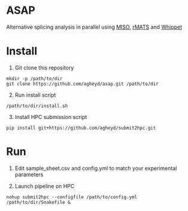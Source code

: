 ASAP
====

Alternative splicing analysis in parallel using [MISO](https://miso.readthedocs.io/en/fastmiso/), [rMATS](http://rnaseq-mats.sourceforge.net/) and [Whippet](https://github.com/timbitz/Whippet.jl)

Install
====

1. Git clone this repository
```
mkdir -p /path/to/dir
git clone https://github.com/agheyd/asap.git /path/to/dir
```

2. Run install script
```
/path/to/dir/install.sh
```

3. Install HPC submission script
```
pip install git+https://github.com/agheyd/submit2hpc.git
```

Run
====

1. Edit sample_sheet.csv and config.yml to match your experimental parameters

2. Launch pipeline on HPC
```
nohup submit2hpc --configfile /path/to/config.yml /path/to/dir/Snakefile &
```
